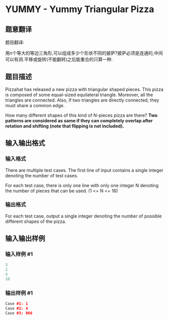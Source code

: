 # YUMMY - Yummy Triangular Pizza

## 题意翻译

题目翻译:

用$n$个等大的等边三角形,可以组成多少个形状不同的披萨?披萨必须是连通的,中间可以有洞.平移或旋转(不能翻转)之后能重合的只算一种.

## 题目描述

Pizzahat has released a new pizza with triangular shaped pieces. This pizza is composed of some equal-sized equilateral triangle. Moreover, all the triangles are connected. Also, if two triangles are directly connected, they must share a common edge.

How many different shapes of this kind of N-pieces pizza are there? **Two patterns are considered as same if they can completely overlap after rotation and shifting (note that flipping is not included).**

## 输入输出格式

### 输入格式

There are multiple test cases. The first line of input contains a single integer denoting the number of test cases.

For each test case, there is only one line with only one integer N denoting the number of pieces that can be used. (1 <= N <= 16)

### 输出格式

For each test case, output a single integer denoting the number of possible different shapes of the pizza.

## 输入输出样例

### 输入样例 #1

```cpp
3
2
4
10
```


### 输出样例 #1

```cpp
Case #1: 1
Case #2: 4
Case #3: 866
```



